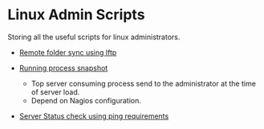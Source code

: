 # Linux Admin Scripts

Storing all the useful scripts for linux administrators.

* [Remote folder sync using lftp](https://github.com/t1819/Linux_Admin_Scripts/blob/master/src/LftpSync.sh)

* [Running process snapshot](https://github.com/t1819/Linux_Admin_Scripts/blob/master/src/RunningProcessSnapshot.sh)
    * Top server consuming process send to the administrator at the time of server load.
    * Depend on Nagios configuration.

* [Server Status check using ping requirements](https://github.com/t1819/Linux_Admin_Scripts/blob/master/src/ServerStatusCheck.sh)